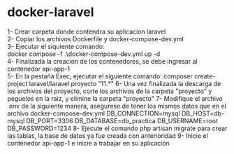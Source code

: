 # docker-laravel  

1- Crear carpeta donde contendra su aplicacion laravel  
2- Copiar los archivos Dockerfile y docker-compose-dev.yml  
3- Ejecutar el siquiente comando:  
  docker compose -f .\docker-compose-dev.yml up -d  
4- Finalizada la creacion de los contenedores, se debe ingresar al contenedor api-app-1  
5- En la pestaña Exec, ejecutar el siguiente comando:
  composer create-project laravel/laravel proyecto "11.*"
6- Una vez finalizada la descarga de los archivos del proyecto, corte los archivos de la carpeta "proyecto" y peguelos en la raiz, y elimine la carpeta "proyecto"
7- Modifique el archivo .env de la siguiente manera, asegurese de tener los mismos datos que en el archivo docker-compose-dev.yml
  DB_CONNECTION=mysql
  DB_HOST=db-mysql
  DB_PORT=3306
  DB_DATABASE=db_practica
  DB_USERNAME=root
  DB_PASSWORD=1234
8- Ejecute el comando php artisan migrate para crear las tablas, la base de datos ya fue creada con anterioridad
9- Inicie el contenedor api-app-1 e inicie a trabajar en su aplicación
